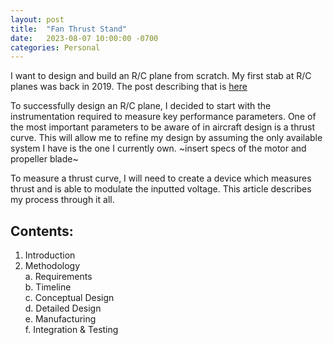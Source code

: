 ```yaml
---
layout: post
title:  "Fan Thrust Stand"
date:   2023-08-07 10:00:00 -0700
categories: Personal
---
```


I want to design and build an R/C plane from scratch. My first stab at R/C planes was back in 2019. The post describing that is [here](https://ram-senthil.github.io/personal/2019/12/15/rc-plane.html)


To successfully design an R/C plane, I decided to start with the instrumentation required to measure key performance parameters. One of the most important parameters to be aware of in aircraft design is a thrust curve. This will allow me to refine my design by assuming the only available system I have is the one I currently own. ~insert specs of the motor and propeller blade~

To measure a thrust curve, I will need to create a device which measures thrust and is able to modulate the inputted voltage. This article describes my process through it all.

## Contents:

1. Introduction
2. Methodology<br>
    a. Requirements<br>
    b. Timeline<br>
    c. Conceptual Design<br>
    d. Detailed Design<br>
    e. Manufacturing<br>
    f. Integration & Testing



